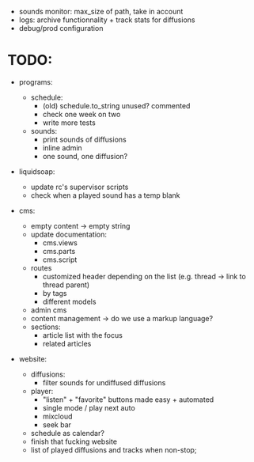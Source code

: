 - sounds monitor: max_size of path, take in account
- logs: archive functionnality + track stats for diffusions
- debug/prod configuration

# TODO:
- programs:
    - schedule:
        - (old) schedule.to_string unused? commented
        - check one week on two
        - write more tests
    - sounds:
        - print sounds of diffusions
        - inline admin
        - one sound, one diffusion?

- liquidsoap:
    - update rc's supervisor scripts
    - check when a played sound has a temp blank

- cms:
    - empty content -> empty string
    - update documentation:
        - cms.views
        - cms.parts
        - cms.script
    - routes
        - customized header depending on the list (e.g. thread -> link to thread parent)
        - by tags
        - different models
    - admin cms
    - content management -> do we use a markup language?
    - sections:
        - article list with the focus
        - related articles

- website:
    - diffusions:
        - filter sounds for undiffused diffusions
    - player:
        - "listen" + "favorite" buttons made easy + automated
        - single mode / play next auto
        - mixcloud
        - seek bar
    - schedule as calendar?
    - finish that fucking website
    - list of played diffusions and tracks when non-stop;







